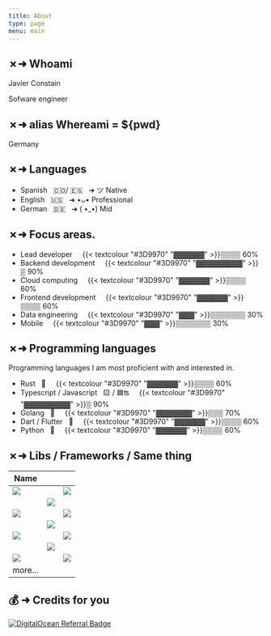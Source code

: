 ```yaml
---
title: About
type: page
menu: main
---
```


## ✗➜ Whoami

Javier Constain

Sofware engineer

## ✗➜ alias Whereami = ${pwd} 

Germany

## ✗➜ Languages

  * Spanish &nbsp;  🇨🇴/ 🇪🇸 &nbsp; ➜ ツ Native 
  * English &nbsp; 🇺🇸 &nbsp; ➜ •ᴗ• Professional 
  * German &nbsp; 🇩🇪 &nbsp; ➜ ( •_•) Mid 

## ✗➜ Focus areas.

  * Lead developer   &nbsp; &nbsp; {{< textcolour "#3D9970" "▓▓▓▓▓▓" >}}▒▒▒▒ 60%
  * Backend development  &nbsp; &nbsp; {{< textcolour "#3D9970" "▓▓▓▓▓▓▓▓▓" >}}▒ 90% 
  * Cloud computing  &nbsp; &nbsp; {{< textcolour "#3D9970" "▓▓▓▓▓▓" >}}▒▒▒▒ 60% 
  * Frontend development  &nbsp; &nbsp; {{< textcolour "#3D9970" "▓▓▓▓▓▓" >}}▒▒▒▒ 60%
  * Data engineering  &nbsp; &nbsp; {{< textcolour "#3D9970" "▓▓▓" >}}▒▒▒▒▒▒▒ 30%
  * Mobile  &nbsp; &nbsp; {{< textcolour "#3D9970" "▓▓▓" >}}▒▒▒▒▒▒▒ 30%

## ✗➜ Programming languages

Programming languages I am most proficient with and interested in. 

 * Rust &nbsp; 🦀  &nbsp; &nbsp; {{< textcolour "#3D9970" "▓▓▓▓▓▓" >}}▒▒▒▒ 60% 
 * Typescript / Javascript &nbsp; 🟨 / 🟦ʦ   &nbsp; &nbsp; {{< textcolour "#3D9970" "▓▓▓▓▓▓▓▓▓" >}}▒ 90%
 * Golang &nbsp; 🐹  &nbsp; &nbsp; {{< textcolour "#3D9970" "▓▓▓▓▓▓▓" >}}▒▒▒ 70%
 * Dart / Flutter &nbsp; 🎯  &nbsp; &nbsp; {{< textcolour "#3D9970" "▓▓▓▓▓▓" >}}▒▒▒▒ 60%
 * Python &nbsp; 🐍  &nbsp; &nbsp; {{< textcolour "#3D9970" "▓▓▓▓▓▓" >}}▒▒▒▒ 60%

## ✗➜ Libs / Frameworks / Same thing

| Name | | |
| --- | --- | --- |
| ![](https://img.shields.io/badge/PostgreSQL-316192?style=for-the-badge&logo=postgresql&logoColor=white) | | ![](https://img.shields.io/badge/AWS-FF9900?style=for-the-badge&logo=amazonaws&logoColor=white)| 
|  | ![](https://img.shields.io/badge/MySQL-00000F?style=for-the-badge&logo=mysql&logoColor=white) | |
| ![](https://img.shields.io/badge/MongoDB-4EA94B?style=for-the-badge&logo=mongodb&logoColor=white) | | ![](https://img.shields.io/badge/Docker-2496ED?style=for-the-badge&logo=docker&logoColor=white) |
| | ![](https://img.shields.io/badge/React-64DAFB?style=for-the-badge&logo=react&logoColor=black) | |
| ![](https://img.shields.io/badge/Redis-DC382D?style=for-the-badge&logo=redis&logoColor=white) | | ![](https://img.shields.io/badge/RabbitMQ-FF6600?style=for-the-badge&logo=rabbitmq&logoColor=white)|
| | ![](https://img.shields.io/badge/Kafka-231F20?style=for-the-badge&logo=apachekafka&logoColor=white)| |
| ![](https://img.shields.io/badge/Web_sockets-010101?style=for-the-badge&logo=socket.io&logoColor=white)| | ![](https://img.shields.io/badge/Shell_Script-121011?style=for-the-badge&logo=gnu-bash&logoColor=white) |
| more... | | |


## 💰 ➜ Credits for you

[![DigitalOcean Referral Badge](https://web-platforms.sfo2.cdn.digitaloceanspaces.com/WWW/Badge%202.svg)](https://www.digitalocean.com/?refcode=96d869a8fbb9&utm_campaign=Referral_Invite&utm_medium=Referral_Program&utm_source=badge)

